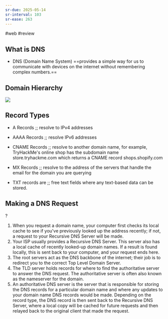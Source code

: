 ```yaml
---
sr-due: 2025-05-14
sr-interval: 103
sr-ease: 263
---
```


#web
#review 


## What is DNS

- DNS (Domain Name System) ==provides a simple way for us to communicate with devices on the internet without remembering complex numbers.==
<!--SR:!2025-07-18,116,270-->
  
## Domain Hierarchy

![](https://lh7-rt.googleusercontent.com/docsz/AD_4nXeBPWCGk1RGM2Erq1-ozDU7Lt3ZMI5LL1yHlbS5LC9TV7dDV7rO9fO_zQk9LMtbmudZmsIexGKJKJfE3TxXCE9SrefilT1t5hcH-j29vCbHtE-HW3g48-B8vgAyAE-UnawGe9p5SAQFURBSOm5TIdrchuch?key=NTq2Pa0rYJiIgYCFBEZvGg)

## Record Types

- A Records ;; resolve to IPv4 addresses
<!--SR:!2025-09-23,177,310-->
- AAAA Records ;; resolve IPv6 addresses
<!--SR:!2025-07-24,119,290-->
- CNAME Records ;; resolve to another domain name, for example, TryHackMe's online shop has the subdomain name store.tryhackme.com which returns a CNAME record shops.shopify.com
<!--SR:!2025-05-12,27,190-->
- MX Records ;; resolve to the address of the servers that handle the email for the domain you are querying
<!--SR:!2025-05-04,74,270-->
- TXT records are ;; free text fields where any text-based data can be stored.
<!--SR:!2025-07-21,116,270-->

## Making a DNS Request
?
1. When you request a domain name, your computer first checks its local cache to see if you've previously looked up the address recently; if not, a request to your Recursive DNS Server will be made.
2. Your ISP usually provides a Recursive DNS Server. This server also has a local cache of recently looked-up domain names. If a result is found locally, this is sent back to your computer, and your request ends here.
3. The root servers act as the DNS backbone of the internet; their job is to redirect you to the correct Top Level Domain Server.
4. The TLD server holds records for where to find the authoritative server to answer the DNS request. The authoritative server is often also known as the nameserver for the domain.
5. An authoritative DNS server is the server that is responsible for storing the DNS records for a particular domain name and where any updates to your domain name DNS records would be made. Depending on the record type, the DNS record is then sent back to the Recursive DNS Server, where a local copy will be cached for future requests and then relayed back to the original client that made the request.
<!--SR:!2025-08-31,138,250-->

